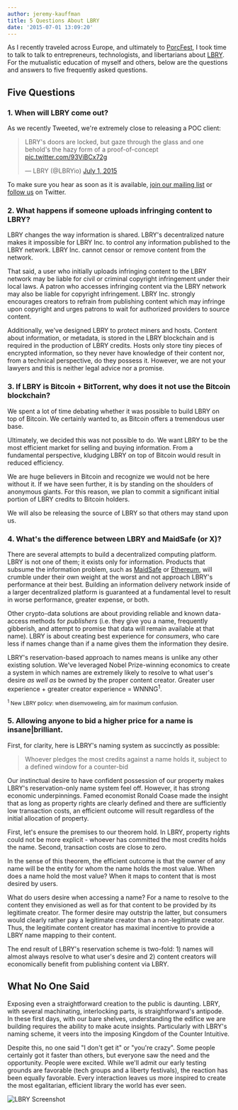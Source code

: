```yaml
---
author: jeremy-kauffman
title: 5 Questions About LBRY
date: '2015-07-01 13:09:20'
---
```


As I recently traveled across Europe, and ultimately to [PorcFest](http://www.porcfest.com), I took time to talk to talk to entrepreneurs, technologists, and libertarians about [LBRY](https://lbry.io).
For the mutualistic education of myself and others, below are the questions and answers to five frequently asked questions.

## Five Questions

### 1. When will LBRY come out?

As we recently Tweeted, we're extremely close to releasing a POC client:

<blockquote class="twitter-tweet" data-lang="en"><p lang="en" dir="ltr">LBRY&#39;s doors are locked, but gaze through the glass and one behold&#39;s the hazy form of a proof-of-concept <a href="http://t.co/93ViBCx72g">pic.twitter.com/93ViBCx72g</a></p>&mdash; LBRY (@LBRYio) <a href="https://twitter.com/LBRYio/status/616333374878281728">July 1, 2015</a></blockquote>
<script async src="//platform.twitter.com/widgets.js" charset="utf-8"></script>

To make sure you hear as soon as it is available, [join our mailing list](https://lbry.io/list/subscribe) or [follow us](https://twitter.com/lbryio) on Twitter.


### 2. What happens if someone uploads infringing content to LBRY?

LBRY changes the way information is shared. LBRY's decentralized nature makes it impossible for LBRY Inc. to control any information
published to the LBRY network. LBRY Inc. cannot censor or remove content from the network.

That said, a user who initially uploads infringing content to the LBRY network may be liable for civil or criminal copyright
infringement under their local laws. A patron who accesses infringing content via the LBRY network may also be liable for copyright
infringement. LBRY Inc. strongly encourages creators to refrain from publishing content which may infringe upon copyright and urges
patrons to wait for authorized providers to source content.

Additionally, we've designed LBRY to protect miners and hosts. Content about information, or metadata, is stored in the LBRY blockchain
and is required in the production of LBRY credits. Hosts only store tiny pieces of encrypted information, so they never have knowledge
of their content nor, from a technical perspective, do they possess it. However, we are not your lawyers and this is neither
legal advice nor a promise.


### 3. If LBRY is Bitcoin + BitTorrent, why does it not use the Bitcoin blockchain?

We spent a lot of time debating whether it was possible to build LBRY on top of Bitcoin. We certainly wanted to, as Bitcoin
offers a tremendous user base.

Ultimately, we decided this was not possible to do. We want LBRY to be the most efficient market for selling and buying
information. From a fundamental perspective, kludging LBRY on top of Bitcoin would result in reduced efficiency.

We are huge believers in Bitcoin and recognize we would not be here without it. If we have seen further, it is by standing on
the shoulders of anonymous giants. For this reason, we plan to commit a significant initial portion of LBRY credits to
Bitcoin holders.

We will also be releasing the source of LBRY so that others may stand upon us.


### 4. What's the difference between LBRY and MaidSafe (or X)?

There are several attempts to build a decentralized computing platform. LBRY is not one of them; it exists only for information.
Products that subsume the information problem, such as [MaidSafe](http://www.maidsafe.com) or [Ethereum](http://www.ethereum.org), will crumble
under their own weight at the worst and not approach LBRY's performance at their best. Building an information delivery network
inside of a larger decentralized platform is guaranteed at a fundamental level to result in worse performance, greater expense,
or both.

Other crypto-data solutions are about providing reliable and known data-access methods for *publishers* (i.e. they give you a name,
frequently gibberish, and attempt to promise that data will remain available at that name). LBRY is about creating best experience
for *consumers*, who care less if names change than if a name gives them the information they desire.

LBRY's reservation-based approach to names means is unlike any other existing solution. We've leveraged Nobel Prize-winning economics
to create a system in which names are extremely likely to resolve to what user's desire *as well as* be owned by the proper content
creator. Greater user experience + greater creator experience = WNNNG<sup>1</sup>.

<small><sup>1</sup> New LBRY policy: when disemvoweling, aim for maximum confusion. </small>


### 5. **Allowing anyone to bid a higher price for a name is insane|brilliant.**

First, for clarity, here is LBRY's naming system as succinctly as possible:

> Whoever pledges the most credits against a name holds it, subject to a defined window for a counter-bid

Our instinctual desire to have confident possession of our property makes LBRY's reservation-only name system feel off. However,
it has strong economic underpinnings. Famed economist Ronald Coase made the insight that as long as property rights are clearly
defined and there are sufficiently low transaction costs, an efficient outcome will result regardless of the initial allocation
of property.

First, let's ensure the premises to our theorem hold. In LBRY, property rights could not be more explicit - whoever has committed
the most credits holds the name. Second, transaction costs are close to zero.

In the sense of this theorem, the efficient outcome is that the owner of any name will be the entity for whom the name holds the
most value. When does a name hold the most value? When it maps to content that is most desired by users.

What do users desire when accessing a name? For a name to resolve to the content they envisioned as well as for that content to be
provided by its legitimate creator. The former desire may outstrip the latter, but consumers would clearly rather pay a legitimate
creator than a non-legitimate creator. Thus, the legitimate content creator has maximal incentive to provide a LBRY name mapping
to their content.

The end result of LBRY's reservation scheme is two-fold: 1) names will almost always resolve to what user's desire and 2) content
creators will economically benefit from publishing content via LBRY.


## What No One Said

Exposing even a straightforward creation to the public is daunting. LBRY, with several machinating, interlocking parts, is
straightforward's antipode. In these first days, with our bare shelves, understanding the edifice we are building requires
the ability to make acute insights. Particularly with LBRY's naming scheme, it veers into the imposing Kingdom of the
Counter Intuitive.

Despite this, no one said "I don't get it" or "you're crazy". Some people certainly got it faster than others, but everyone saw
the need and the opportunity. People were excited. While we'll admit our early testing grounds are favorable (tech groups and a
liberty festivals), the reaction has been equally favorable. Every interaction leaves us more inspired to create the most egalitarian,
efficient library the world has ever seen.

![LBRY Screenshot](https://pbs.twimg.com/media/CI2n8ClWsAAFlrG.png)
